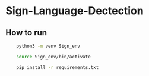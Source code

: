 # Sign-Language-Dectection

## How to run


```bash
    python3 -m venv Sign_env
```
```bash
    source Sign_env/bin/activate
```

```bash
    pip install -r requirements.txt
```